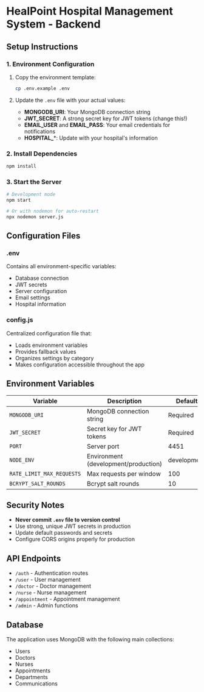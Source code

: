 # HealPoint Hospital Management System - Backend

## Setup Instructions

### 1. Environment Configuration

1. Copy the environment template:
   ```bash
   cp .env.example .env
   ```

2. Update the `.env` file with your actual values:
   - **MONGODB_URI**: Your MongoDB connection string
   - **JWT_SECRET**: A strong secret key for JWT tokens (change this!)
   - **EMAIL_USER** and **EMAIL_PASS**: Your email credentials for notifications
   - **HOSPITAL_***: Update with your hospital's information

### 2. Install Dependencies

```bash
npm install
```

### 3. Start the Server

```bash
# Development mode
npm start

# Or with nodemon for auto-restart
npx nodemon server.js
```

## Configuration Files

### .env
Contains all environment-specific variables:
- Database connection
- JWT secrets
- Server configuration
- Email settings
- Hospital information

### config.js
Centralized configuration file that:
- Loads environment variables
- Provides fallback values
- Organizes settings by category
- Makes configuration accessible throughout the app

## Environment Variables

| Variable | Description | Default |
|----------|-------------|---------|
| `MONGODB_URI` | MongoDB connection string | Required |
| `JWT_SECRET` | Secret key for JWT tokens | Required |
| `PORT` | Server port | 4451 |
| `NODE_ENV` | Environment (development/production) | development |
| `RATE_LIMIT_MAX_REQUESTS` | Max requests per window | 100 |
| `BCRYPT_SALT_ROUNDS` | Bcrypt salt rounds | 10 |

## Security Notes

- **Never commit `.env` file to version control**
- Use strong, unique JWT secrets in production
- Update default passwords and secrets
- Configure CORS origins properly for production

## API Endpoints

- `/auth` - Authentication routes
- `/user` - User management
- `/doctor` - Doctor management
- `/nurse` - Nurse management
- `/appointment` - Appointment management
- `/admin` - Admin functions

## Database

The application uses MongoDB with the following main collections:
- Users
- Doctors
- Nurses
- Appointments
- Departments
- Communications
